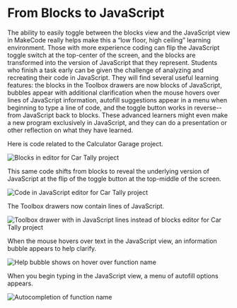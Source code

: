 # From Blocks to JavaScript

The ability to easily toggle between the blocks view and the JavaScript view in MakeCode really helps make this a “low floor, high ceiling” learning environment. Those with more experience coding can flip the JavaScript toggle switch at the top-center of the screen, and the blocks are transformed into the version of JavaScript that they represent. Students who finish a task early can be given the challenge of analyzing and recreating their code in JavaScript. They will find several useful learning features: the blocks in the Toolbox drawers are now blocks of JavaScript, bubbles appear with additional clarification when the mouse hovers over lines of JavaScript information, autofill suggestions appear in a menu when beginning to type a line of code, and the toggle button works in reverse--from JavaScript back to blocks.  These advanced learners might even make a new program exclusively in JavaScript, and they can do a presentation or other reflection on what they have learned.

Here is code related to the Calculator Garage project.

![Blocks in editor for Car Tally project](/static/courses/making/coding/car-tally-blocks.jpg)

This same code shifts from blocks to reveal the underlying version of JavaScript at the flip of the toggle button at the top-middle of the screen.

![Code in JavaScript editor for Car Tally project](/static/courses/making/coding/car-tally-js.jpg)

The Toolbox drawers now contain lines of JavaScript.

![Toolbox drawer with in JavaScript lines instead of blocks editor for Car Tally project](/static/courses/making/coding/toolbox-with-js.jpg)

When the mouse hovers over text in the JavaScript view, an information bubble appears to help clarify.

![Help bubble shows on hover over function name](/static/courses/making/coding/help-on-hover.jpg)

When you begin typing in the JavaScript view, a menu of autofill options appears.

![Autocompletion of function name](/static/courses/making/coding/auto-complete.jpg)
